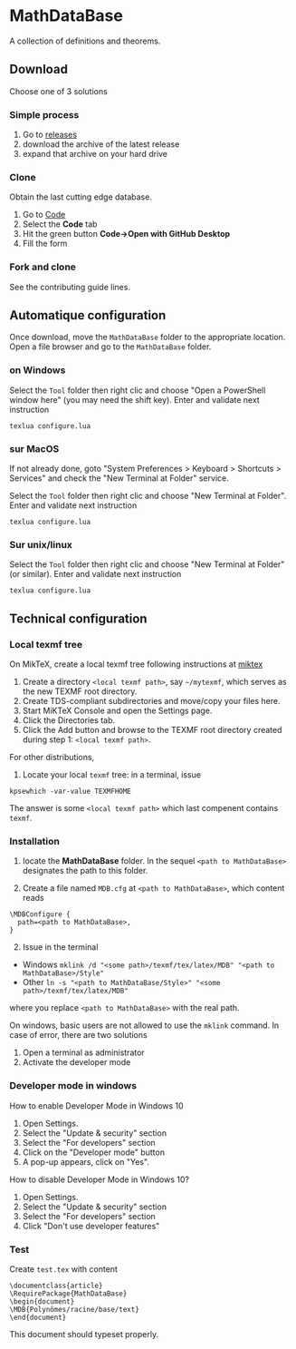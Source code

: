 # MathDataBase

A collection of definitions and theorems.

## Download

Choose one of 3 solutions

### Simple process

1. Go to [releases](https://github.com/uB-MEEF-Maths-2021/MathDataBase-fr/releases)
2. download the archive of the latest release
3. expand that archive on your hard drive

### Clone

Obtain the last cutting edge database.

1. Go to [Code](https://github.com/uB-MEEF-Maths-2021/MathDataBase-fr/)
2. Select the **Code** tab
3. Hit the green button **Code->Open with GitHub Desktop**
4. Fill the form

### Fork and clone

See the contributing guide lines.

## Automatique configuration

Once download, move the `MathDataBase` folder to the appropriate location. Open a file browser and go to the `MathDataBase` folder.

### on Windows

Select the `Tool` folder then right clic and choose "Open a PowerShell window here" (you may need the shift key). Enter and validate next instruction
```
texlua configure.lua
```

### sur MacOS

If not already done, goto "System Preferences > Keyboard > Shortcuts > Services" and check the  "New Terminal at Folder" service.

Select the `Tool` folder then right clic and choose "New Terminal at Folder". Enter and validate next instruction
```
texlua configure.lua
```

### Sur unix/linux

Select the `Tool` folder then right clic and choose "New Terminal at Folder" (or similar). Enter and validate next instruction
```
texlua configure.lua
```

## Technical configuration

### Local texmf tree

On MikTeX, create a local texmf tree following instructions at [miktex](https://miktex.org/kb/texmf-roots)

1. Create a directory `<local texmf path>`, say `~/mytexmf`, which serves as the new TEXMF root directory.
2. Create TDS-compliant subdirectories and move/copy your files here.
3. Start MiKTeX Console and open the Settings page.
4. Click the Directories tab.
5. Click the Add button and browse to the TEXMF root directory created during step 1: `<local texmf path>`.

For other distributions,

1. Locate your local `texmf` tree: in a terminal, issue
```
kpsewhich -var-value TEXMFHOME
```
The answer is some `<local texmf path>` which last compenent contains `texmf`.

### Installation

1. locate the **MathDataBase** folder. In the sequel `<path to MathDataBase>` designates the path to this folder.

2. Create a file named `MDB.cfg` at `<path to MathDataBase>`, which content reads
```
\MDBConfigure {
  path=<path to MathDataBase>,
}
```

2. Issue in the terminal

* Windows `mklink /d "<some path>/texmf/tex/latex/MDB" "<path to MathDataBase>/Style"`
* Other `ln -s "<path to MathDataBase/Style>" "<some path>/texmf/tex/latex/MDB"`

where you replace `<path to MathDataBase>` with the real path.

On windows, basic users are not allowed to use the `mklink` command. In case of error, there are two solutions

1. Open a terminal as administrator
2. Activate the developer mode

### Developer mode in windows

How to enable Developer Mode in Windows 10

1. Open Settings.
2. Select the "Update & security" section
3. Select the "For developers" section
4. Click on the "Developer mode" button
5. A pop-up appears, click on "Yes".

How to disable Developer Mode in Windows 10?

1. Open Settings.
2. Select the "Update & security" section
3. Select the "For developers" section
4. Click "Don't use developer features"

### Test

Create `test.tex` with content
```
\documentclass{article}
\RequirePackage{MathDataBase}
\begin{document}
\MDB{Polynômes/racine/base/text}
\end{document}
```
This document should typeset properly.
